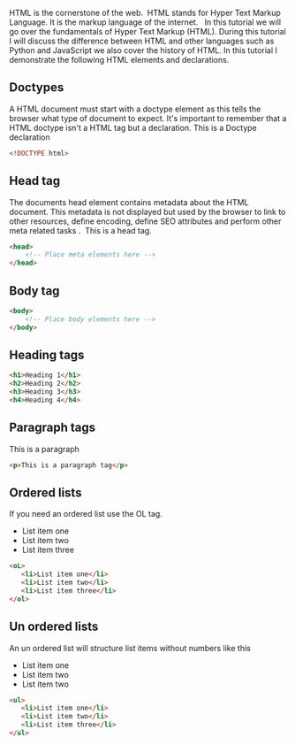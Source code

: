 HTML is the cornerstone of the web.  HTML stands for Hyper Text Markup Language. It is the markup language of the internet.  
In this tutorial we will go over the fundamentals of Hyper Text Markup (HTML). During this tutorial I will discuss the difference between HTML and other languages such as Python and JavaScript we also cover the history of HTML.
In this tutorial I demonstrate the following HTML elements and declarations.

## Doctypes

A HTML document must start with a doctype element as this tells the browser what type of document to expect. It's important to remember that a HTML doctype isn't a HTML tag but a declaration.
This is a Doctype declaration
```html
<!DOCTYPE html>
```

## Head tag

The documents head element contains metadata about the HTML document. This metadata is not displayed but used by the browser to link to other resources, define encoding, define SEO attributes and perform other meta related tasks . 
This is a head tag.
```html
<head>
    <!-- Place meta elements here -->
</head>
```

## Body tag
```html
<body>
    <!-- Place body elements here -->
</body>
```

## Heading tags

```html
<h1>Heading 1</h1>
<h2>Heading 2</h2>
<h3>Heading 3</h3>
<h4>Heading 4</h4>
```

## Paragraph tags
This is a paragraph

```html
<p>This is a paragraph tag</p>
```

## Ordered lists

If you need an ordered list use the OL tag.

- List item one
- List item two
- List item three

```html
<oL>
   <li>List item one</li>
   <li>List item two</li>
   <li>List item three</li>
</ol>
```

## Un ordered lists

An un ordered list will structure list items without numbers like this

* List item one
* List item two
* List item two

```html
<ul>
   <li>List item one</li>
   <li>List item two</li>
   <li>List item three</li>
</ul>
```

